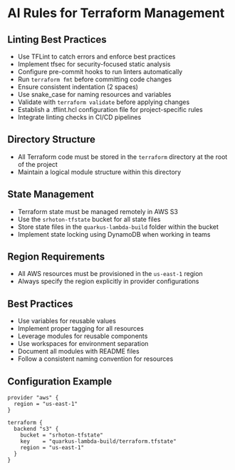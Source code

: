 # AI Rules for Terraform Management
## Linting Best Practices
- Use TFLint to catch errors and enforce best practices
- Implement tfsec for security-focused static analysis
- Configure pre-commit hooks to run linters automatically
- Run `terraform fmt` before committing code changes
- Ensure consistent indentation (2 spaces)
- Use snake_case for naming resources and variables
- Validate with `terraform validate` before applying changes
- Establish a .tflint.hcl configuration file for project-specific rules
- Integrate linting checks in CI/CD pipelines

## Directory Structure
- All Terraform code must be stored in the `terraform` directory at the root of the project
- Maintain a logical module structure within this directory

## State Management
- Terraform state must be managed remotely in AWS S3
- Use the `srhoton-tfstate` bucket for all state files
- Store state files in the `quarkus-lambda-build` folder within the bucket
- Implement state locking using DynamoDB when working in teams

## Region Requirements
- All AWS resources must be provisioned in the `us-east-1` region
- Always specify the region explicitly in provider configurations

## Best Practices
- Use variables for reusable values
- Implement proper tagging for all resources
- Leverage modules for reusable components
- Use workspaces for environment separation
- Document all modules with README files
- Follow a consistent naming convention for resources

## Configuration Example

```hcl
provider "aws" {
  region = "us-east-1"
}

terraform {
  backend "s3" {
    bucket = "srhoton-tfstate"
    key    = "quarkus-lambda-build/terraform.tfstate"
    region = "us-east-1"
  }
}
```
